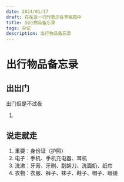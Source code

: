 ```yaml
---
date: 2024/01/17
draft: 存在这一行时表示在草稿箱中
title: 出行物品备忘录
tags: 杂记
description: 出行物品备忘录
---
```


# 出行物品备忘录

## 出出门

出门但是不过夜

1. 

## 说走就走

1. 重要：身份证（护照）
2. 电子：手机、手机充电器、耳机
3. 洗漱：牙膏、牙刷、刮胡刀、洗面奶、纸巾
4. 衣物：衣服、裤子、袜子、鞋子、帽子、眼镜
